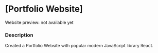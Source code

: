 # [Portfolio Website]
<!-- (https://stevesbong.github.io/) -->

Website preview: not available yet


<!-- 
<img src="https://github.com/Stevesbong/Stevesbong.github.io/blob/master/img/portfolioscreenshot.png" width="600" height="700"> -->


### Description

Created a Portfolio Website with popular modern JavaScript library React.